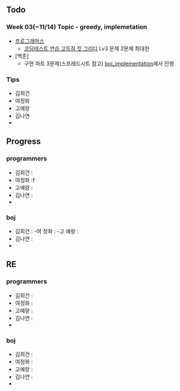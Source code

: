 
## Todo
### Week 03(~11/14) Topic - greedy, implemetation

- [프로그래머스](https://programmers.co.kr)
	- [코딩테스트 연습 고득점 킷 그리디](https://programmers.co.kr/learn/courses/30/parts/12244) Lv3 문제 2문제 최대한 
- [백준]
	- 구현 파트 3문제(스프레드시트 참고) [boj_implementation](https://github.com/hhheegunnn/Algorithm_Study/tree/main/boj_implementation)에서 진행



### Tips

- 김희건
- 여정화
- 고예랑
- 김나연
- 


## Progress

### programmers
- 김희건 : 
- 여정화 :f
- 고예랑 :
- 김나연 : 
- 

### boj
- 김희건 : 
-여 정화 :
-고 예랑 :
- 김나연 : 
- 


## RE

### programmers
- 김희건 : 
- 여정화 :
- 고예랑 :
- 김나연 : 
- 

### boj
- 김희건 : 
- 여정화 :
- 고예랑 :
- 김나연 : 
- 








